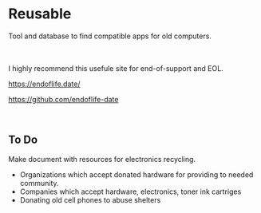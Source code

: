 # Reusable
Tool and database to find compatible apps for old computers.

<br><br>
I highly recommend this usefule site for end-of-support and EOL.

https://endoflife.date/

https://github.com/endoflife-date

<br>

## To Do

Make document with resources for electronics recycling.

 - Organizations which accept donated hardware for providing to needed community.
 - Companies which accept hardware, electronics, toner ink cartriges
 - Donating old cell phones to abuse shelters

